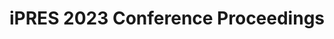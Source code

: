 ---
abstract: null
creators: []
date: null
document_url: https://www.ideals.illinois.edu/items/128305/bitstreams/428975/data.pdf
grand_parent: iPRES
institutions: []
keywords:
- conference proceedings
landing_page_url: https://hdl.handle.net/2142/121102
language: eng
layout: publication
license: CC-BY 4.0 International
notes_url: null
parent: iPRES 2023
presentation_url: null
publication_type: paper
size: null
source_name: iPRES
title: iPRES 2023 Conference Proceedings
year: 2023
---